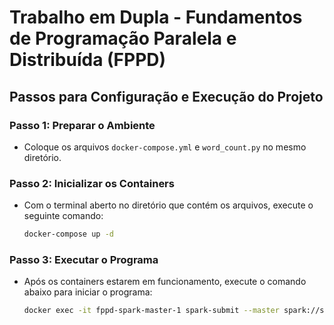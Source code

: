 # Trabalho em Dupla - Fundamentos de Programação Paralela e Distribuída (FPPD)

## Passos para Configuração e Execução do Projeto

### Passo 1: Preparar o Ambiente

- Coloque os arquivos `docker-compose.yml` e `word_count.py` no mesmo diretório.

### Passo 2: Inicializar os Containers

- Com o terminal aberto no diretório que contém os arquivos, execute o seguinte comando:
  ```bash
  docker-compose up -d

### Passo 3: Executar o Programa

- Após os containers estarem em funcionamento, execute o comando abaixo para iniciar o programa:
    ```bash
    docker exec -it fppd-spark-master-1 spark-submit --master spark://spark-master:7077 /opt/spark-apps/word_count.py
